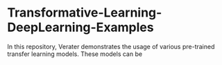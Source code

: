 # Transformative-Learning-DeepLearning-Examples
In this repository, Verater demonstrates the usage of various pre-trained transfer learning models. These models can be